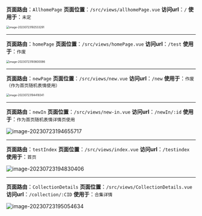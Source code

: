 **页面路由**：`AllhomePage`
**页面位置**：`/src/views/allhomePage.vue`
**访问url**：`/`
**使用于**：`未定`

<img src="E:\Website\sticker-site\readme-img\image-20230723192533291.png" alt="image-20230723192533291" style="zoom:50%;" />


----

**页面路由**：`homePage`
**页面位置**：`/src/views/homePage.vue`
**访问url**：`/test`
**使用于**：`作废`

<img src="E:\Website\sticker-site\readme-img\image-20230723193600086.png" alt="image-20230723193600086" style="zoom:50%;" />


----

**页面路由**：`newPage`
**页面位置**：`/src/views/new.vue`
**访问url**：`/new`
**使用于**：`作废（作为首页随机表情使用）`

<img src="E:\Website\sticker-site\readme-img\image-20230723194418341.png" alt="image-20230723194418341" style="zoom: 50%;" />


----

**页面路由**：`newIn`
**页面位置**：`/src/views/new-in.vue`
**访问url**：`/newIn/:id`
**使用于**：`作为首页随机表情详情页使用`

![image-20230723194655717](E:\Website\sticker-site\readme-img\image-20230723194655717.png)


----

**页面路由**：`testIndex`
**页面位置**：`/src/views/index.vue`
**访问url**：`/testindex`
**使用于**：`首页`

![image-20230723194830406](E:\Website\sticker-site\readme-img\image-20230723194830406.png)


----

**页面路由**：`CollectionDetails`
**页面位置**：`/src/views/CollectionDetails.vue`
**访问url**：`/collection/:CID`
**使用于**：`合集详情`

![image-20230723195054634](E:\Website\sticker-site\readme-img\image-20230723195054634.png)